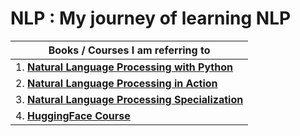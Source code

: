# NLP : My journey of learning NLP

|Books / Courses I am referring to|
| ----- |
| 1. [**Natural Language Processing with Python**](https://www.nltk.org/book/) |
| 2. [**Natural Language Processing in Action**](https://www.manning.com/books/natural-language-processing-in-action) |
| 3. [**Natural Language Processing Specialization**](https://www.coursera.org/specializations/natural-language-processing) |
| 4. [**HuggingFace Course**](https://huggingface.co/course/)
